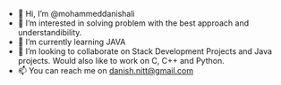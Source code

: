 - 👋 Hi, I’m @mohammeddanishali
- 👀 I’m interested in solving problem with the best approach and understandibility.
- 🌱 I’m currently learning JAVA
- 💞️ I’m looking to collaborate on Stack Development Projects and Java projects. Would also like to work on C, C++ and Python.
- 📫 You can reach me on danish.nitt@gmail.com

<!---
mohammeddanishali/mohammeddanishali is a ✨ special ✨ repository because its `README.md` (this file) appears on your GitHub profile.
You can click the Preview link to take a look at your changes.
--->

